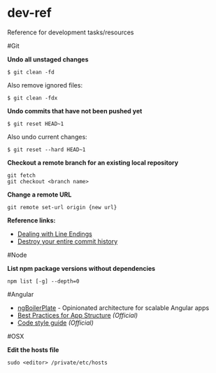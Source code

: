 dev-ref
=======

Reference for development tasks/resources

#Git

**Undo all unstaged changes**

```
$ git clean -fd
```

Also remove ignored files: 

```
$ git clean -fdx
```

**Undo commits that have not been pushed yet**

```
$ git reset HEAD~1
```

Also undo current changes: 

```
$ git reset --hard HEAD~1
```

**Checkout a remote branch for an existing local repository**

```
git fetch
git checkout <branch name>
```

**Change a remote URL**

```
git remote set-url origin {new url}
```

**Reference links:**

* [Dealing with Line Endings](https://help.github.com/articles/dealing-with-line-endings/)
* [Destroy your entire commit history](http://stackoverflow.com/questions/9683279/make-the-current-commit-the-only-initial-commit-in-a-git-repository)

#Node

**List npm package versions without dependencies**

```
npm list [-g] --depth=0
```

#Angular

- [ngBoilerPlate](https://github.com/ngbp/ngbp) - Opinionated architecture for scalable Angular apps
- [Best Practices for App Structure](https://docs.google.com/document/d/1XXMvReO8-Awi1EZXAXS4PzDzdNvV6pGcuaF4Q9821Es/pub) *(Official)*
- [Code style guide](https://google-styleguide.googlecode.com/svn/trunk/angularjs-google-style.html)  *(Official)*

#OSX

**Edit the hosts file**

```
sudo <editor> /private/etc/hosts
```


